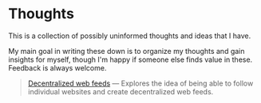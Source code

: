 # Thoughts

This is a collection of possibly uninformed thoughts and ideas that I have.

My main goal in writing
these down is to organize my thoughts and gain insights for myself, though I'm happy if someone
else finds value in these. Feedback is always welcome.

> [Decentralized web feeds](decentralized-web-feeds/Decentralized_Feed.md) —
> Explores the idea of being able to follow individual websites and create decentralized web feeds.